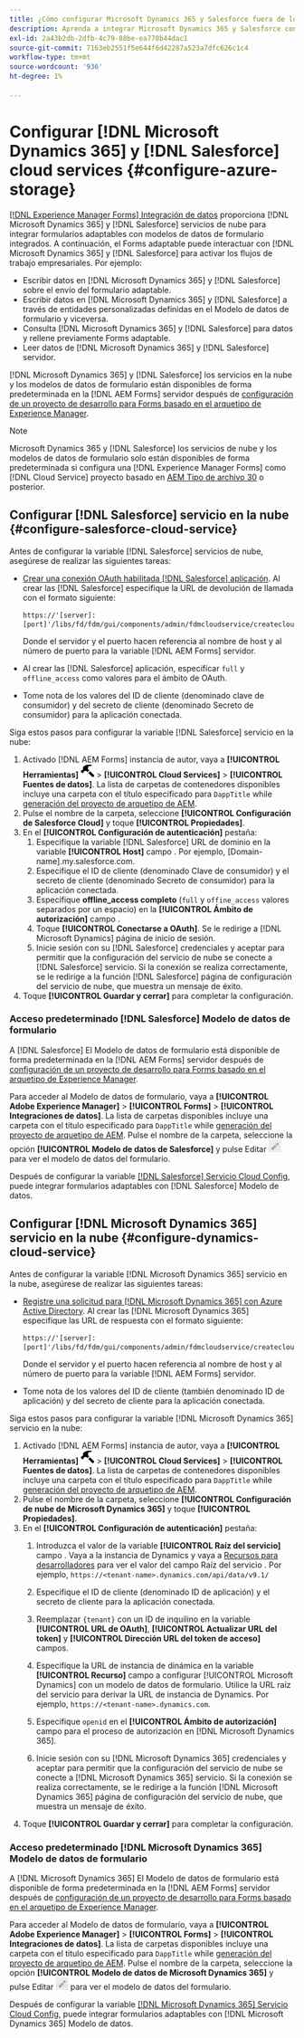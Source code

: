 ```yaml
---
title: ¿Cómo configurar Microsoft Dynamics 365 y Salesforce fuera de los modelos de datos de formulario para formularios adaptables?
description: Aprenda a integrar Microsoft Dynamics 365 y Salesforce con formularios adaptables.
exl-id: 2a43b2db-2dfb-4c79-88be-ea770b44dac1
source-git-commit: 7163eb2551f5e644f6d42287a523a7dfc626c1c4
workflow-type: tm+mt
source-wordcount: '936'
ht-degree: 1%

---
```


# Configurar [!DNL Microsoft Dynamics 365] y [!DNL Salesforce] cloud services {#configure-azure-storage}

[[!DNL Experience Manager Forms] Integración de datos](data-integration.md) proporciona [!DNL Microsoft Dynamics 365] y [!DNL Salesforce] servicios de nube para integrar formularios adaptables con modelos de datos de formulario integrados. A continuación, el Forms adaptable puede interactuar con [!DNL Microsoft Dynamics 365] y [!DNL Salesforce] para activar los flujos de trabajo empresariales. Por ejemplo:

* Escribir datos en [!DNL Microsoft Dynamics 365] y [!DNL Salesforce] sobre el envío del formulario adaptable.
* Escribir datos en [!DNL Microsoft Dynamics 365] y [!DNL Salesforce] a través de entidades personalizadas definidas en el Modelo de datos de formulario y viceversa.
* Consulta [!DNL Microsoft Dynamics 365] y [!DNL Salesforce] para datos y rellene previamente Forms adaptable.
* Leer datos de [!DNL Microsoft Dynamics 365] y [!DNL Salesforce] servidor.

[!DNL Microsoft Dynamics 365] y [!DNL Salesforce] los servicios en la nube y los modelos de datos de formulario están disponibles de forma predeterminada en la [!DNL AEM Forms] servidor después de [configuración de un proyecto de desarrollo para Forms basado en el arquetipo de Experience Manager](setup-local-development-environment.md##forms-cloud-service-local-development-environment).

>[!NOTE]
>
>Microsoft Dynamics 365 y [!DNL Salesforce] los servicios de nube y los modelos de datos de formulario solo están disponibles de forma predeterminada si configura una [!DNL Experience Manager Forms] como [!DNL Cloud Service] proyecto basado en [AEM Tipo de archivo 30](https://github.com/adobe/aem-project-archetype/releases/tag/aem-project-archetype-30) o posterior.

## Configurar [!DNL Salesforce] servicio en la nube {#configure-salesforce-cloud-service}

Antes de configurar la variable [!DNL Salesforce] servicios de nube, asegúrese de realizar las siguientes tareas:

* [Crear una conexión OAuth habilitada [!DNL Salesforce] aplicación](https://help.salesforce.com/s/articleView?id=sf.connected_app_create_api_integration.htm&amp;type=5). Al crear las [!DNL Salesforce] especifique la URL de devolución de llamada con el formato siguiente:

   ```
   https://'[server]:[port]'/libs/fd/fdm/gui/components/admin/fdmcloudservice/createcloudconfigwizard/cloudservices.html
   ```

   Donde el servidor y el puerto hacen referencia al nombre de host y al número de puerto para la variable [!DNL AEM Forms] servidor.

* Al crear las [!DNL Salesforce] aplicación, especificar `full` y `offline_access` como valores para el ámbito de OAuth.

* Tome nota de los valores del ID de cliente (denominado clave de consumidor) y del secreto de cliente (denominado Secreto de consumidor) para la aplicación conectada.

Siga estos pasos para configurar la variable [!DNL Salesforce] servicio en la nube:

1. Activado [!DNL AEM Forms] instancia de autor, vaya a **[!UICONTROL Herramientas]** ![martillo](assets/hammer.png) > **[!UICONTROL Cloud Services]** > **[!UICONTROL Fuentes de datos]**. La lista de carpetas de contenedores disponibles incluye una carpeta con el título especificado para `DappTitle`  while [generación del proyecto de arquetipo de AEM](setup-local-development-environment.md##forms-cloud-service-local-development-environment).
1. Pulse el nombre de la carpeta, seleccione **[!UICONTROL Configuración de Salesforce Cloud]** y toque **[!UICONTROL Propiedades]**.
1. En el **[!UICONTROL Configuración de autenticación]** pestaña:
   1. Especifique la variable [!DNL Salesforce] URL de dominio en la variable **[!UICONTROL Host]** campo . Por ejemplo, [Domain-name].my.salesforce.com.
   1. Especifique el ID de cliente (denominado Clave de consumidor) y el secreto de cliente (denominado Secreto de consumidor) para la aplicación conectada.
   1. Especifique **offline_access completo** (`full` y `offine_access` valores separados por un espacio) en la **[!UICONTROL Ámbito de autorización]** campo .
   1. Toque **[!UICONTROL Conectarse a OAuth]**. Se le redirige a [!DNL Microsoft Dynamics] página de inicio de sesión.
   1. Inicie sesión con su [!DNL Salesforce] credenciales y aceptar para permitir que la configuración del servicio de nube se conecte a [!DNL Salesforce] servicio. Si la conexión se realiza correctamente, se le redirige a la función [!DNL Salesforce] página de configuración del servicio de nube, que muestra un mensaje de éxito.
1. Toque **[!UICONTROL Guardar y cerrar]** para completar la configuración.

### Acceso predeterminado [!DNL Salesforce] Modelo de datos de formulario

A [!DNL Salesforce] El Modelo de datos de formulario está disponible de forma predeterminada en la [!DNL AEM Forms] servidor después de [configuración de un proyecto de desarrollo para Forms basado en el arquetipo de Experience Manager](setup-local-development-environment.md##forms-cloud-service-local-development-environment).

Para acceder al Modelo de datos de formulario, vaya a **[!UICONTROL Adobe Experience Manager]** > **[!UICONTROL Forms]** > **[!UICONTROL Integraciones de datos]**. La lista de carpetas disponibles incluye una carpeta con el título especificado para `DappTitle`  while [generación del proyecto de arquetipo de AEM](setup-local-development-environment.md##forms-cloud-service-local-development-environment). Pulse el nombre de la carpeta, seleccione la opción **[!UICONTROL Modelo de datos de Salesforce]** y pulse Editar ![Editar](assets/edit.png) para ver el modelo de datos del formulario.

Después de configurar la variable [[!DNL Salesforce] Servicio Cloud Config](#configure-salesforce-cloud-service), puede integrar formularios adaptables con [!DNL Salesforce] Modelo de datos.

## Configurar [!DNL Microsoft Dynamics 365] servicio en la nube {#configure-dynamics-cloud-service}

Antes de configurar la variable [!DNL Microsoft Dynamics 365] servicio en la nube, asegúrese de realizar las siguientes tareas:

* [Registre una solicitud para [!DNL Microsoft Dynamics 365] con Azure Active Directory](https://docs.microsoft.com/en-us/powerapps/developer/data-platform/walkthrough-register-app-azure-active-directory). Al crear las [!DNL Microsoft Dynamics 365] especifique las URL de respuesta con el formato siguiente:

   ```
   https://'[server]:[port]'/libs/fd/fdm/gui/components/admin/fdmcloudservice/createcloudconfigwizard/cloudservices.html
   ```

   Donde el servidor y el puerto hacen referencia al nombre de host y al número de puerto para la variable [!DNL AEM Forms] servidor.

* Tome nota de los valores del ID de cliente (también denominado ID de aplicación) y del secreto de cliente para la aplicación conectada.

Siga estos pasos para configurar la variable [!DNL Microsoft Dynamics 365] servicio en la nube:

1. Activado [!DNL AEM Forms] instancia de autor, vaya a **[!UICONTROL Herramientas]** ![martillo](assets/hammer.png) > **[!UICONTROL Cloud Services]** > **[!UICONTROL Fuentes de datos]**. La lista de carpetas de contenedores disponibles incluye una carpeta con el título especificado para `DappTitle`  while [generación del proyecto de arquetipo de AEM](setup-local-development-environment.md##forms-cloud-service-local-development-environment).
1. Pulse el nombre de la carpeta, seleccione **[!UICONTROL Configuración de nube de Microsoft Dynamics 365]** y toque **[!UICONTROL Propiedades]**.
1. En el **[!UICONTROL Configuración de autenticación]** pestaña:
   1. Introduzca el valor de la variable **[!UICONTROL Raíz del servicio]** campo . Vaya a la instancia de Dynamics y vaya a [Recursos para desarrolladores](https://docs.microsoft.com/en-us/powerapps/developer/data-platform/view-download-developer-resources) para ver el valor del campo Raíz del servicio . Por ejemplo, `https://<tenant-name>.dynamics.com/api/data/v9.1/`
   1. Especifique el ID de cliente (denominado ID de aplicación) y el secreto de cliente para la aplicación conectada.
   1. Reemplazar `{tenant}` con un ID de inquilino en la variable **[!UICONTROL URL de OAuth]**, **[!UICONTROL Actualizar URL del token]** y **[!UICONTROL Dirección URL del token de acceso]** campos.
   1. Especifique la URL de instancia de dinámica en la variable **[!UICONTROL Recurso]** campo a configurar [!UICONTROL Microsoft Dynamics] con un modelo de datos de formulario. Utilice la URL raíz del servicio para derivar la URL de instancia de Dynamics. Por ejemplo, `https://<tenant-name>.dynamics.com`.

   1. Especifique `openid` en el **[!UICONTROL Ámbito de autorización]** campo para el proceso de autorización en [!DNL Microsoft Dynamics 365].
   1. Inicie sesión con su [!DNL Microsoft Dynamics 365] credenciales y aceptar para permitir que la configuración del servicio de nube se conecte a [!DNL Microsoft Dynamics 365] servicio. Si la conexión se realiza correctamente, se le redirige a la función [!DNL Microsoft Dynamics 365] página de configuración del servicio de nube, que muestra un mensaje de éxito.
1. Toque **[!UICONTROL Guardar y cerrar]** para completar la configuración.

### Acceso predeterminado [!DNL Microsoft Dynamics 365] Modelo de datos de formulario

A [!DNL Microsoft Dynamics 365] El Modelo de datos de formulario está disponible de forma predeterminada en la [!DNL AEM Forms] servidor después de [configuración de un proyecto de desarrollo para Forms basado en el arquetipo de Experience Manager](setup-local-development-environment.md##forms-cloud-service-local-development-environment).

Para acceder al Modelo de datos de formulario, vaya a **[!UICONTROL Adobe Experience Manager]** > **[!UICONTROL Forms]** > **[!UICONTROL Integraciones de datos]**. La lista de carpetas disponibles incluye una carpeta con el título especificado para `DappTitle`  while [generación del proyecto de arquetipo de AEM](setup-local-development-environment.md##forms-cloud-service-local-development-environment). Pulse el nombre de la carpeta, seleccione la opción **[!UICONTROL Modelo de datos de Microsoft Dynamics 365]** y pulse Editar ![Editar](assets/edit.png) para ver el modelo de datos del formulario.

Después de configurar la variable [[!DNL Microsoft Dynamics 365] Servicio Cloud Config](#configure-dynamics-cloud-service), puede integrar formularios adaptables con [!DNL Microsoft Dynamics 365] Modelo de datos.
